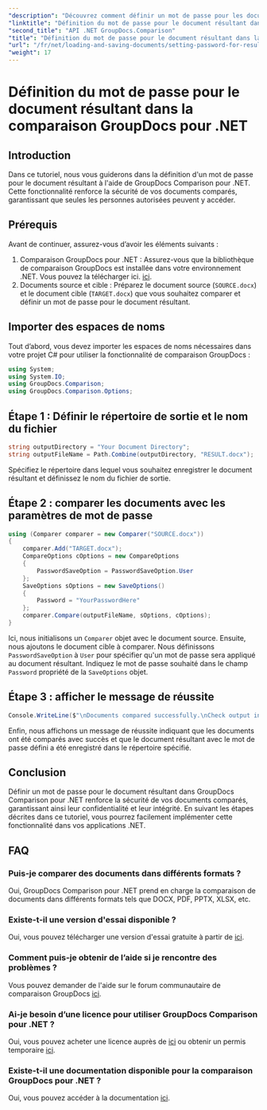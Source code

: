 ```yaml
---
"description": "Découvrez comment définir un mot de passe pour les documents résultants dans GroupDocs Comparison pour .NET. Améliorez la sécurité et protégez vos fichiers comparés."
"linktitle": "Définition du mot de passe pour le document résultant dans la comparaison GroupDocs pour .NET"
"second_title": "API .NET GroupDocs.Comparison"
"title": "Définition du mot de passe pour le document résultant dans la comparaison GroupDocs pour .NET"
"url": "/fr/net/loading-and-saving-documents/setting-password-for-resultant-document/"
"weight": 17
---
```


# Définition du mot de passe pour le document résultant dans la comparaison GroupDocs pour .NET

## Introduction
Dans ce tutoriel, nous vous guiderons dans la définition d'un mot de passe pour le document résultant à l'aide de GroupDocs Comparison pour .NET. Cette fonctionnalité renforce la sécurité de vos documents comparés, garantissant que seules les personnes autorisées peuvent y accéder.
## Prérequis
Avant de continuer, assurez-vous d’avoir les éléments suivants :
1. Comparaison GroupDocs pour .NET : Assurez-vous que la bibliothèque de comparaison GroupDocs est installée dans votre environnement .NET. Vous pouvez la télécharger ici. [ici](https://releases.groupdocs.com/comparison/net/).
2. Documents source et cible : Préparez le document source (`SOURCE.docx`) et le document cible (`TARGET.docx`) que vous souhaitez comparer et définir un mot de passe pour le document résultant.

## Importer des espaces de noms
Tout d’abord, vous devez importer les espaces de noms nécessaires dans votre projet C# pour utiliser la fonctionnalité de comparaison GroupDocs :
```csharp
using System;
using System.IO;
using GroupDocs.Comparison;
using GroupDocs.Comparison.Options;
```
## Étape 1 : Définir le répertoire de sortie et le nom du fichier
```csharp
string outputDirectory = "Your Document Directory";
string outputFileName = Path.Combine(outputDirectory, "RESULT.docx");
```
Spécifiez le répertoire dans lequel vous souhaitez enregistrer le document résultant et définissez le nom du fichier de sortie.
## Étape 2 : comparer les documents avec les paramètres de mot de passe
```csharp
using (Comparer comparer = new Comparer("SOURCE.docx"))
{
    comparer.Add("TARGET.docx");
    CompareOptions cOptions = new CompareOptions
    {
        PasswordSaveOption = PasswordSaveOption.User
    };
    SaveOptions sOptions = new SaveOptions()
    {
        Password = "YourPasswordHere"
    };
    comparer.Compare(outputFileName, sOptions, cOptions);
}
```
Ici, nous initialisons un `Comparer` objet avec le document source. Ensuite, nous ajoutons le document cible à comparer. Nous définissons `PasswordSaveOption` à `User` pour spécifier qu'un mot de passe sera appliqué au document résultant. Indiquez le mot de passe souhaité dans le champ `Password` propriété de la `SaveOptions` objet.
## Étape 3 : afficher le message de réussite
```csharp
Console.WriteLine($"\nDocuments compared successfully.\nCheck output in {outputDirectory}.");
```
Enfin, nous affichons un message de réussite indiquant que les documents ont été comparés avec succès et que le document résultant avec le mot de passe défini a été enregistré dans le répertoire spécifié.

## Conclusion
Définir un mot de passe pour le document résultant dans GroupDocs Comparison pour .NET renforce la sécurité de vos documents comparés, garantissant ainsi leur confidentialité et leur intégrité. En suivant les étapes décrites dans ce tutoriel, vous pourrez facilement implémenter cette fonctionnalité dans vos applications .NET.
## FAQ
### Puis-je comparer des documents dans différents formats ?
Oui, GroupDocs Comparison pour .NET prend en charge la comparaison de documents dans différents formats tels que DOCX, PDF, PPTX, XLSX, etc.
### Existe-t-il une version d'essai disponible ?
Oui, vous pouvez télécharger une version d'essai gratuite à partir de [ici](https://releases.groupdocs.com/).
### Comment puis-je obtenir de l’aide si je rencontre des problèmes ?
Vous pouvez demander de l'aide sur le forum communautaire de comparaison GroupDocs [ici](https://forum.groupdocs.com/c/comparison/12).
### Ai-je besoin d’une licence pour utiliser GroupDocs Comparison pour .NET ?
Oui, vous pouvez acheter une licence auprès de [ici](https://purchase.groupdocs.com/buy) ou obtenir un permis temporaire [ici](https://purchase.groupdocs.com/temporary-license/).
### Existe-t-il une documentation disponible pour la comparaison GroupDocs pour .NET ?
Oui, vous pouvez accéder à la documentation [ici](https://tutorials.groupdocs.com/comparison/net/).